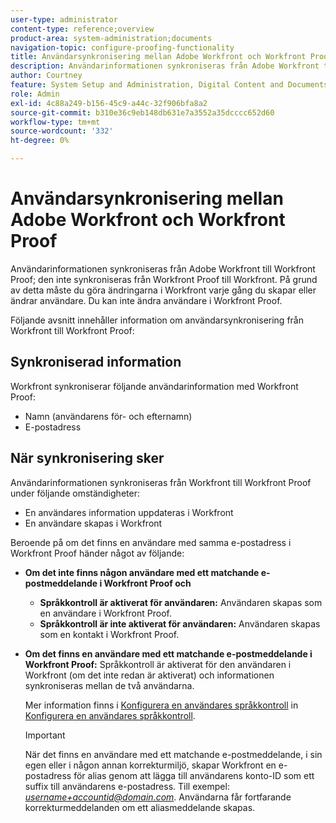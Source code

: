 ```yaml
---
user-type: administrator
content-type: reference;overview
product-area: system-administration;documents
navigation-topic: configure-proofing-functionality
title: Användarsynkronisering mellan Adobe Workfront och Workfront Proof
description: Användarinformationen synkroniseras från Adobe Workfront till Workfront Proof; den inte synkroniseras från Workfront Proof till Workfront. På grund av detta måste du göra ändringarna i Workfront varje gång du skapar eller ändrar användare. Du kan inte ändra användare i Workfront Proof.
author: Courtney
feature: System Setup and Administration, Digital Content and Documents
role: Admin
exl-id: 4c88a249-b156-45c9-a44c-32f906bfa8a2
source-git-commit: b310e36c9eb148db631e7a3552a35dcccc652d60
workflow-type: tm+mt
source-wordcount: '332'
ht-degree: 0%

---
```


# Användarsynkronisering mellan Adobe Workfront och Workfront Proof

Användarinformationen synkroniseras från Adobe Workfront till Workfront Proof; den inte synkroniseras från Workfront Proof till Workfront. På grund av detta måste du göra ändringarna i Workfront varje gång du skapar eller ändrar användare. Du kan inte ändra användare i Workfront Proof.

Följande avsnitt innehåller information om användarsynkronisering från Workfront till Workfront Proof:

## Synkroniserad information

Workfront synkroniserar följande användarinformation med Workfront Proof:

* Namn (användarens för- och efternamn)
* E-postadress

## När synkronisering sker

Användarinformationen synkroniseras från Workfront till Workfront Proof under följande omständigheter:

* En användares information uppdateras i Workfront
* En användare skapas i Workfront

Beroende på om det finns en användare med samma e-postadress i Workfront Proof händer något av följande:

* **Om det inte finns någon användare med ett matchande e-postmeddelande i Workfront Proof och**

   * **Språkkontroll är aktiverat för användaren:** Användaren skapas som en användare i Workfront Proof.
   * **Språkkontroll är inte aktiverat för användaren:** Användaren skapas som en kontakt i Workfront Proof.

* **Om det finns en användare med ett matchande e-postmeddelande i Workfront Proof:** Språkkontroll är aktiverat för den användaren i Workfront (om det inte redan är aktiverat) och informationen synkroniseras mellan de två användarna.

   Mer information finns i [Konfigurera en användares språkkontroll](../../../administration-and-setup/manage-workfront/configure-proofing/configure-a-users-proofing-access.md) in [Konfigurera en användares språkkontroll](../../../administration-and-setup/manage-workfront/configure-proofing/configure-a-users-proofing-access.md).

   >[!IMPORTANT]
   >
   >När det finns en användare med ett matchande e-postmeddelande, i sin egen eller i någon annan korrekturmiljö, skapar Workfront en e-postadress för alias genom att lägga till användarens konto-ID som ett suffix till användarens e-postadress. Till exempel: *username+accountid@domain.com*. Användarna får fortfarande korrekturmeddelanden om ett aliasmeddelande skapas.
